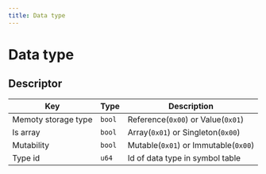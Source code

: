 ```yaml
---
title: Data type
---
```


# Data type

## Descriptor

| Key                 | Type   | Description                          |
| ------------------- | ------ | ------------------------------------ |
| Memoty storage type | `bool` | Reference(`0x00`) or Value(`0x01`)   |
| Is array            | `bool` | Array(`0x01`) or Singleton(`0x00`)   |
| Mutability          | `bool` | Mutable(`0x01`) or Immutable(`0x00`) |
| Type id             | `u64`  | Id of data type in symbol table      |



